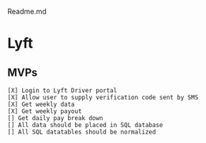 Readme.md

# Lyft

## MVPs
    [X] Login to Lyft Driver portal
    [X] Allow user to supply verification code sent by SMS
    [X] Get weekly data
    [X] Get weekly payout
    [] Get daily pay break down
    [] All data should be placed in SQL database
    [] All SQL datatables should be normalized

